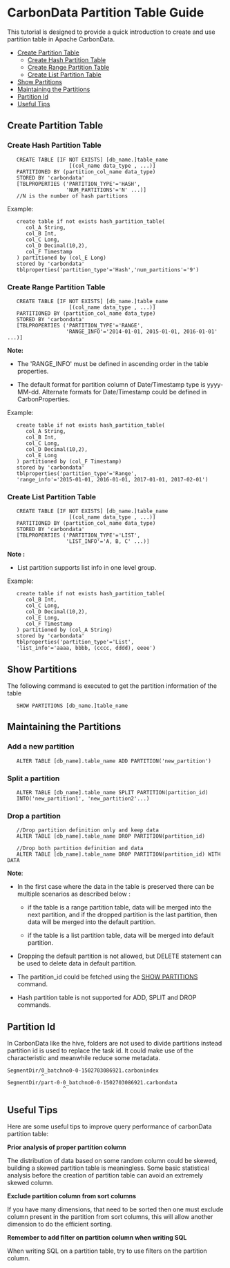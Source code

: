 <!--
    Licensed to the Apache Software Foundation (ASF) under one
    or more contributor license agreements.  See the NOTICE file
    distributed with this work for additional information
    regarding copyright ownership.  The ASF licenses this file
    to you under the Apache License, Version 2.0 (the
    "License"); you may not use this file except in compliance
    with the License.  You may obtain a copy of the License at

      http://www.apache.org/licenses/LICENSE-2.0

    Unless required by applicable law or agreed to in writing,
    software distributed under the License is distributed on an
    "AS IS" BASIS, WITHOUT WARRANTIES OR CONDITIONS OF ANY
    KIND, either express or implied.  See the License for the
    specific language governing permissions and limitations
    under the License.
-->

# CarbonData Partition Table Guide
This tutorial is designed to provide a quick introduction to create and use partition table in Apache CarbonData.

* [Create Partition Table](#create-partition-table)
  - [Create Hash Partition Table](#create-hash-partition-table)
  - [Create Range Partition Table](#create-range-partition-table)
  - [Create List Partition Table](#create-list-partition-table)
* [Show Partitions](#show-partitions)
* [Maintaining the Partitions](#maintaining-the-partitions)
* [Partition Id](#partition-id)
* [Useful Tips](#useful-tips)

## Create Partition Table

### Create Hash Partition Table

```
   CREATE TABLE [IF NOT EXISTS] [db_name.]table_name
                    [(col_name data_type , ...)]
   PARTITIONED BY (partition_col_name data_type)
   STORED BY 'carbondata'
   [TBLPROPERTIES ('PARTITION_TYPE'='HASH',
                   'NUM_PARTITIONS'='N' ...)]
   //N is the number of hash partitions
```

Example:

```
   create table if not exists hash_partition_table(
      col_A String,
      col_B Int,
      col_C Long,
      col_D Decimal(10,2),
      col_F Timestamp
   ) partitioned by (col_E Long)
   stored by 'carbondata'
   tblproperties('partition_type'='Hash','num_partitions'='9')
```

### Create Range Partition Table

```
   CREATE TABLE [IF NOT EXISTS] [db_name.]table_name
                    [(col_name data_type , ...)]
   PARTITIONED BY (partition_col_name data_type)
   STORED BY 'carbondata'
   [TBLPROPERTIES ('PARTITION_TYPE'='RANGE',
                   'RANGE_INFO'='2014-01-01, 2015-01-01, 2016-01-01' ...)]
```

**Note:**

- The 'RANGE_INFO' must be defined in ascending order in the table properties.

- The default format for partition column of Date/Timestamp type is yyyy-MM-dd. Alternate formats for Date/Timestamp could be defined in CarbonProperties.

Example:

```
   create table if not exists hash_partition_table(
      col_A String,
      col_B Int,
      col_C Long,
      col_D Decimal(10,2),
      col_E Long
   ) partitioned by (col_F Timestamp)
   stored by 'carbondata'
   tblproperties('partition_type'='Range',
   'range_info'='2015-01-01, 2016-01-01, 2017-01-01, 2017-02-01')
```

### Create List Partition Table

```
   CREATE TABLE [IF NOT EXISTS] [db_name.]table_name
                    [(col_name data_type , ...)]
   PARTITIONED BY (partition_col_name data_type)
   STORED BY 'carbondata'
   [TBLPROPERTIES ('PARTITION_TYPE'='LIST',
                   'LIST_INFO'='A, B, C' ...)]
```
**Note :**
- List partition supports list info in one level group.

Example:

```
   create table if not exists hash_partition_table(
      col_B Int,
      col_C Long,
      col_D Decimal(10,2),
      col_E Long,
      col_F Timestamp
   ) partitioned by (col_A String)
   stored by 'carbondata'
   tblproperties('partition_type'='List',
   'list_info'='aaaa, bbbb, (cccc, dddd), eeee')
```


## Show Partitions
The following command is executed to get the partition information of the table

```
   SHOW PARTITIONS [db_name.]table_name
```

## Maintaining the Partitions
### Add a new partition

```
   ALTER TABLE [db_name].table_name ADD PARTITION('new_partition')
```
### Split a partition

```
   ALTER TABLE [db_name].table_name SPLIT PARTITION(partition_id)
   INTO('new_partition1', 'new_partition2'...)
```

### Drop a partition

```
   //Drop partition definition only and keep data
   ALTER TABLE [db_name].table_name DROP PARTITION(partition_id)

   //Drop both partition definition and data
   ALTER TABLE [db_name].table_name DROP PARTITION(partition_id) WITH DATA
```

**Note**:

- In the first case where the data in the table is preserved there can be multiple scenarios as described below :

   * if the table is a range partition table, data will be merged into the next partition, and if the dropped partition is the last partition, then data will be merged into the default partition.

   * if the table is a list partition table, data will be merged into default partition.

- Dropping the default partition is not allowed, but DELETE statement can be used to delete data in default partition.

- The partition_id could be fetched using the [SHOW PARTITIONS](#show-partitions) command.

- Hash partition table is not supported for ADD, SPLIT and DROP commands.

## Partition Id
In CarbonData like the hive, folders are not used to divide partitions instead partition id is used to replace the task id. It could make use of the characteristic and meanwhile reduce some metadata.

```
SegmentDir/0_batchno0-0-1502703086921.carbonindex
           ^
SegmentDir/part-0-0_batchno0-0-1502703086921.carbondata
                  ^
```

## Useful Tips
Here are some useful tips to improve query performance of carbonData partition table:

**Prior analysis of proper partition column**

The distribution of data based on some random column could be skewed, building a skewed partition table is meaningless. Some basic statistical analysis before the creation of partition table can avoid an extremely skewed column.

**Exclude partition column from sort columns**

If you have many dimensions, that need to be sorted then one must exclude column present in the partition from sort columns, this will allow another dimension to do the efficient sorting.

**Remember to add filter on partition column when writing SQL**

When writing SQL on a partition table, try to use filters on the partition column.
